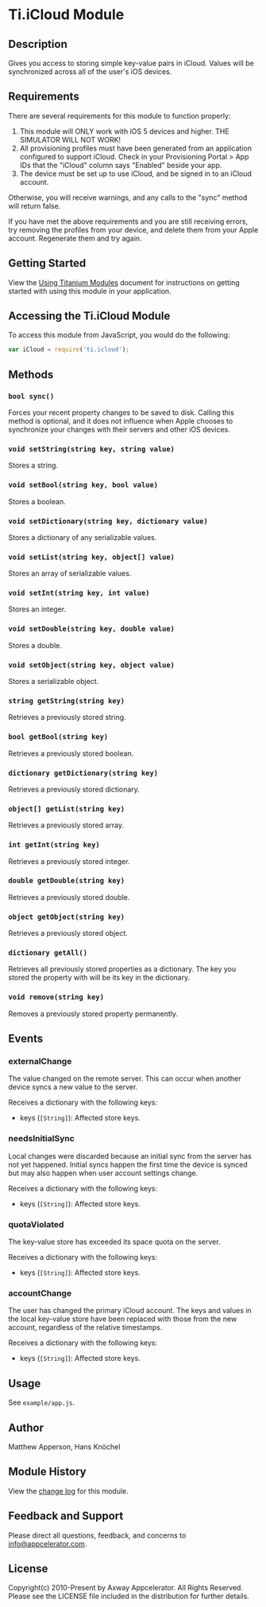 # Ti.iCloud Module

## Description

Gives you access to storing simple key-value pairs in iCloud. Values will be synchronized across all of the user's iOS devices.


## Requirements

There are several requirements for this module to function properly:

1. This module will ONLY work with iOS 5 devices and higher. THE SIMULATOR WILL NOT WORK!
2. All provisioning profiles must have been generated from an application configured to support iCloud. Check in your Provisioning Portal > App IDs that the "iCloud" column says "Enabled" beside your app.
3. The device must be set up to use iCloud, and be signed in to an iCloud account.

Otherwise, you will receive warnings, and any calls to the "sync" method will return false.

If you have met the above requirements and you are still receiving errors, try removing the profiles from your device, and delete them from your Apple account. Regenerate them and try again.

## Getting Started

View the [Using Titanium Modules](http://docs.appcelerator.com/platform/latest/#!/guide/Using_Titanium_Modules) document for instructions on getting
started with using this module in your application.

## Accessing the Ti.iCloud Module

To access this module from JavaScript, you would do the following:
```js
var iCloud = require('ti.icloud');
```

## Methods

### `bool sync()`
Forces your recent property changes to be saved to disk. Calling this method is optional, and it does not influence
when Apple chooses to synchronize your changes with their servers and other iOS devices.

### `void setString(string key, string value)`
Stores a string.

### `void setBool(string key, bool value)`
Stores a boolean.

### `void setDictionary(string key, dictionary value)`
Stores a dictionary of any serializable values.

### `void setList(string key, object[] value)`
Stores an array of serializable values.

### `void setInt(string key, int value)`
Stores an integer.

### `void setDouble(string key, double value)`
Stores a double.

### `void setObject(string key, object value)`
Stores a serializable object.

### `string getString(string key)`
Retrieves a previously stored string.

### `bool getBool(string key)`
Retrieves a previously stored boolean.

### `dictionary getDictionary(string key)`
Retrieves a previously stored dictionary.

### `object[] getList(string key)`
Retrieves a previously stored array.

### `int getInt(string key)`
Retrieves a previously stored integer.

### `double getDouble(string key)`
Retrieves a previously stored double.

### `object getObject(string key)`
Retrieves a previously stored object.

### `dictionary getAll()`
Retrieves all previously stored properties as a dictionary. The key you stored the property with will be its key in the dictionary.

### `void remove(string key)`
Removes a previously stored property permanently.


## Events

### externalChange
The value changed on the remote server. This can occur when another device syncs a new value to the server.

Receives a dictionary with the following keys:

* keys (`[String]`): Affected store keys.

### needsInitialSync
Local changes were discarded because an initial sync from the server has not yet happened. Initial syncs happen the
first time the device is synced but may also happen when user account settings change.

Receives a dictionary with the following keys:

* keys (`[String]`): Affected store keys.

### quotaViolated
The key-value store has exceeded its space quota on the server.

Receives a dictionary with the following keys:

* keys (`[String]`): Affected store keys.

### accountChange
The user has changed the primary iCloud account.
The keys and values in the local key-value store have been replaced with those from the new account, regardless
of the relative timestamps.

Receives a dictionary with the following keys:

* keys (`[String]`): Affected store keys.

## Usage
See `example/app.js`.

## Author
Matthew Apperson, Hans Knöchel

## Module History
View the [change log](./documentation/changelog.md) for this module.

## Feedback and Support

Please direct all questions, feedback, and concerns to [info@appcelerator.com](mailto:info@appcelerator.com?subject=iOS%20iCloud%20Module).

## License
Copyright(c) 2010-Present by Axway Appcelerator. All Rights Reserved. 
Please see the LICENSE file included in the distribution for further details.

